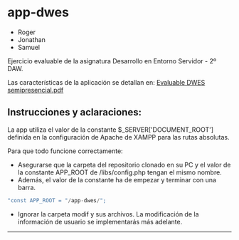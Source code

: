 # app-dwes

 - Roger
 - Jonathan
 - Samuel

Ejercicio evaluable de la asignatura Desarrollo en Entorno Servidor - 2º DAW.

Las características de la aplicación se detallan en:
[Evaluable DWES semipresencial.pdf](https://github.com/RSMKode/app-dwes/files/13383127/Evaluable.DWES.semipresencial.pdf)

## Instrucciones y aclaraciones:
La app utiliza el valor de la constante $_SERVER['DOCUMENT_ROOT'] definida en la configuración de Apache de XAMPP para las rutas absolutas.

Para que todo funcione correctamente:
- Asegurarse que la carpeta del repositorio clonado en su PC y el valor de la constante APP_ROOT de /libs/config.php tengan el mismo nombre.
- Además, el valor de la constante ha de empezar y terminar con una barra.
```PHP
"const APP_ROOT = "/app-dwes/";
```
- Ignorar la carpeta modif y sus archivos. La modificación de la información de usuario se implementarás más adelante.

---
